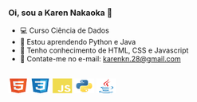 ### Oi, sou a Karen Nakaoka 👋

- 💻 Curso Ciência de Dados
- 🌻 Estou aprendendo Python e Java
- 🍒 Tenho conhecimento de HTML, CSS e Javascript
- 📧 Contate-me no e-mail: karenkn.28@gmail.com

<div style="display: inline_block"><br>
  <img align="center" alt="Karen-HTML" height="30" width="40" src="https://raw.githubusercontent.com/devicons/devicon/master/icons/html5/html5-original.svg">
  <img align="center" alt="Karen-CSS" height="30" width="40" src="https://raw.githubusercontent.com/devicons/devicon/master/icons/css3/css3-original.svg">
  <img align="center" alt="Karen-Js" height="30" width="40" src="https://raw.githubusercontent.com/devicons/devicon/master/icons/javascript/javascript-plain.svg">
  <img align="center" alt="Karen-Python" height="30" width="40" src="https://raw.githubusercontent.com/devicons/devicon/master/icons/python/python-original.svg">
  <img align="center" alt="Karen-Java" height="30" width="40" src="https://raw.githubusercontent.com/devicons/devicon/master/icons/java/java-original.svg">
</div>
